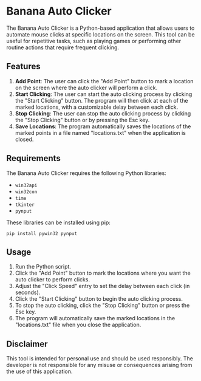 # Banana Auto Clicker

The Banana Auto Clicker is a Python-based application that allows users to automate mouse clicks at specific locations on the screen. This tool can be useful for repetitive tasks, such as playing games or performing other routine actions that require frequent clicking.

## Features

1. **Add Point**: The user can click the "Add Point" button to mark a location on the screen where the auto clicker will perform a click.
2. **Start Clicking**: The user can start the auto clicking process by clicking the "Start Clicking" button. The program will then click at each of the marked locations, with a customizable delay between each click.
3. **Stop Clicking**: The user can stop the auto clicking process by clicking the "Stop Clicking" button or by pressing the Esc key.
4. **Save Locations**: The program automatically saves the locations of the marked points in a file named "locations.txt" when the application is closed.

## Requirements

The Banana Auto Clicker requires the following Python libraries:

- `win32api`
- `win32con`
- `time`
- `tkinter`
- `pynput`

These libraries can be installed using pip:

```
pip install pywin32 pynput
```

## Usage

1. Run the Python script.
2. Click the "Add Point" button to mark the locations where you want the auto clicker to perform clicks.
3. Adjust the "Click Speed" entry to set the delay between each click (in seconds).
4. Click the "Start Clicking" button to begin the auto clicking process.
5. To stop the auto clicking, click the "Stop Clicking" button or press the Esc key.
6. The program will automatically save the marked locations in the "locations.txt" file when you close the application.

## Disclaimer

This tool is intended for personal use and should be used responsibly. The developer is not responsible for any misuse or consequences arising from the use of this application.
